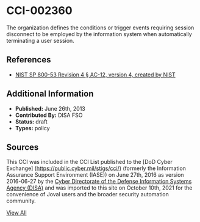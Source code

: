 # CCI-002360

The organization defines the conditions or trigger events requiring session disconnect to be employed by the information system when automatically terminating a user session.

## References ##

* [NIST SP 800-53 Revision 4 § AC-12, version 4, created by NIST](http://csrc.nist.gov/publications/PubsSPs.html)


## Additional Information ##

* **Published:** June 26th, 2013
* **Contributed By:** DISA FSO
* **Status:** draft
* **Types:** policy

## Sources ##

This CCI was included in the CCI List published to the [DoD Cyber Exchange]
(https://public.cyber.mil/stigs/cci/) (formerly the Information Assurance Support Environment
(IASE)) on June 27th, 2016 as version 2016-06-27 by the [Cyber Directorate of the Defense 
Information Systems Agency (DISA)](https://public.cyber.mil/about-cyber/) and was imported to 
this site on October 10th, 2021 for the convenience of Joval users and the broader security automation community.

[View All](../README.md)
